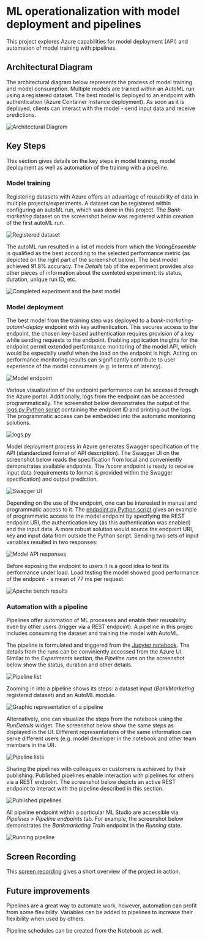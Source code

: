 # ML operationalization with model deployment and pipelines

This project explores Azure capabilities for model deployment (API) and automation of model training with pipelines.

## Architectural Diagram

The architectural diagram below represents the process of model training and model consumption. Multiple models are trained within an AutoML run using a registered dataset. The best model is deployed to an endpoint with authentication (Azure Container Instance deployment). As soon as it is deployed, clients can interact with the model - send input data and receive predictions. 

![Architectural Diagram](images/ml_operate_diagram.png)

## Key Steps

This section gives details on the key steps in model training, model deployment as well as automation of the training with a pipeline.

### Model training
Registering datasets with Azure offers an advantage of reusability of data in multiple projects/experiments. A dataset can be registered within configuring an autoML run, which was done in this project. The *Bank-marketing* dataset on the screenshot below was registered within creation of the first autoML run.

![Registered dataset](images/registered-dataset.png)

The autoML run resulted in a list of models from which the *VotingEnsemble* is qualified as the best according to the selected performance metric (as depicted on the right part of the screenshot below). The best model achieved 91.8% accuracy. 
The *Details* tab of the experiment provides also other pieces of information about the comleted experiment: its status, duration, unique run ID, etc.

![Completed experiment and the best model](images/completed_experiment_best_model.png)

### Model deployment

The best model from the training step was deployed to a *bank-marketing-automl-deploy* endpoint with key authentication. This secures access to the endpoint, the chosen key-based authentication requires provision of a key while sending requests to the endpoint. Enabling application insights for the endpoint permit extended performance monitoring of the model API, which would be especially useful when the load on the endpoint is high. Acting on performance monitoring results can significantly contribute to user experience of the model consumers (e.g. in terms of latency).    

![Model endpoint](images/enabled_application_insight.png)

Various visualization of the endpoint performance can be accessed through the Azure portal. Additionally, logs from the endpoint can be accessed programmatically. The screenshot below demonstrates the output of the [logs.py Python script](logs.py) containing the endpoint ID and printing out the logs. The programmatic access can be embedded into the automatic monitoring solutions. 

![logs.py](images/logs_script.png)

Model deployment process in Azure generates Swagger specification of the API (standardized format of API description). The Swagger UI on the screenshot below reads the specification from local and conveniently demonstrates available endpoints. The */score* endpoint is ready to receive input data (requirements to format is provided within the Swagger specification) and output prediction. 

![Swagger UI](images/swagger_ui.png)

Depending on the use of the endpoint, one can be interested in manual and programmatic access to it. The [endpoint.py Python script](endpoint.py) gives an example of programmatic access to the model endpoint by specifying the REST endpoint URI, the authentication key (as this authentication was enabled) and the input data. A more robust solution would source the endpoint URI, key and input data from outside the Python script. Sending two sets of input variables resulted in two responses:

![Model API responses](images/endpoint_script.png)

Before exposing the endpoint to users it is a good idea to test its performance under load. Load testing the model showed good performance of the endpoint - a mean of 77 ms per request.

![Apache bench results](images/benchmark_script.png)

### Automation with a pipeline

Pipelines offer automation of ML processes and enable their reusability even by other users (trigger via a REST endpoint).
A pipeline in this projec includes consuming the dataset and training the model with AutoML.

The pipeline is formulated and triggered from the [Jupyter notebook](aml-pipelines-with-automated-machine-learning-step.ipynb). The details from the runs can be conviniently accessed from the Azure UI. Similar to the *Experiments* section, the *Pipeline runs* on the screenshot below show the status, duration and other details.

![Pipeline list](images/pipelines.png)

Zooming in into a pipeline shows its steps: a dataset input (*BankMarketing* registered dataset) and an AutoML module. 

![Graphic representation of a pipeline](images/dataset_with_automl_module.png)

Alternatively, one can visualize the steps from the notebook using the *RunDetails* widget. The screenshot below show the same steps as displayed in the UI. Different representations of the same information can serve different users (e.g. model developer in the notebook and other team members in the UI).

![Pipeline lists](images/rundetails_widget.png)

Sharing the pipelines with colleagues or customers is achieved by their publishing. Published pipelines enable interaction with pipelines for others via a REST endpoint. The screenshot below depicts an active REST endpoint to interact with the pipeline described in this section.

![Published pipelines](images/published_pipeline.png)

All pipeline endpoint within a particular ML Studio are accessible via *Pipelines* > *Pipeline endpoints* tab. For example, the screenshot below demonstrates the *Bankmarketing Train* endpoint in the *Running* state.

![Running pipeline](images/pipeline_endpoints_running_pipeline.png)

## Screen Recording

This [screen recording](https://www.youtube.com/watch?v=9QVyKiDleyg)  gives a short overview of the project in action.

## Future improvements

Pipelines are a great way to automate work, however, automation can profit from some flexibility. Variables can be added to pipelines to increase their flexibility when used by others. 

Pipeline schedules can be created from the Notebook as well. 